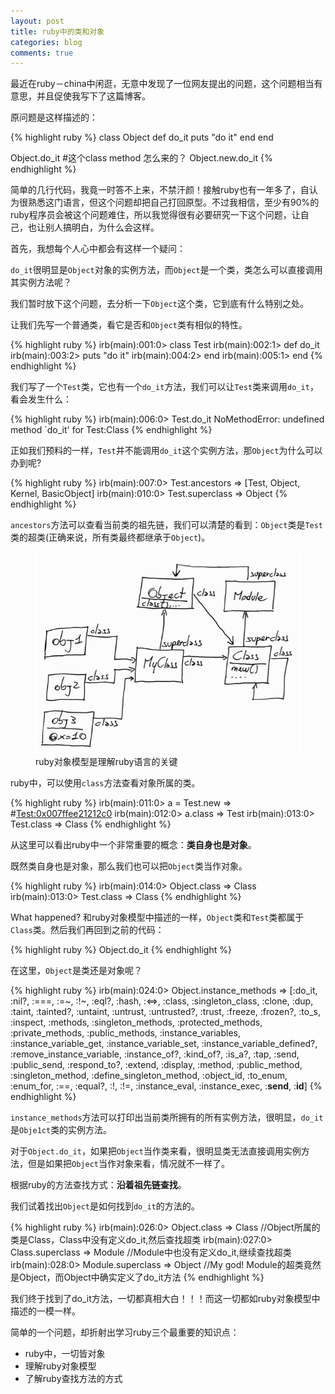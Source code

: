```yaml
---
layout: post
title: ruby中的类和对象
categories: blog
comments: true
---
```


最近在ruby－china中闲逛，无意中发现了一位网友提出的问题，这个问题相当有意思，并且促使我写下了这篇博客。

原问题是这样描述的：

{% highlight ruby %}
class Object
  def do_it
    puts "do it"
  end
end

Object.do_it #这个class method 怎么来的？
Object.new.do_it
{% endhighlight %}

简单的几行代码，我竟一时答不上来，不禁汗颜！接触ruby也有一年多了，自认为很熟悉这门语言，但这个问题却把自己打回原型。不过我相信，至少有90%的ruby程序员会被这个问题难住，所以我觉得很有必要研究一下这个问题，让自己，也让别人搞明白，为什么会这样。

首先，我想每个人心中都会有这样一个疑问：

`do_it`很明显是`Object`对象的实例方法，而`Object`是一个类，类怎么可以直接调用其实例方法呢？

我们暂时放下这个问题，去分析一下`Object`这个类，它到底有什么特别之处。

让我们先写一个普通类，看它是否和`Object`类有相似的特性。

{% highlight ruby %}
irb(main):001:0> class Test
irb(main):002:1> def do_it
irb(main):003:2> puts "do it"
irb(main):004:2> end
irb(main):005:1> end
{% endhighlight %}

我们写了一个`Test`类，它也有一个`do_it`方法，我们可以让`Test`类来调用`do_it`，看会发生什么：

{% highlight ruby %}
irb(main):006:0> Test.do_it
NoMethodError: undefined method `do_it' for Test:Class
{% endhighlight %}

正如我们预料的一样，`Test`并不能调用`do_it`这个实例方法，那`Object`为什么可以办到呢?

{% highlight ruby %}
irb(main):007:0> Test.ancestors
=> [Test, Object, Kernel, BasicObject]
irb(main):010:0> Test.superclass
=> Object
{% endhighlight %}

`ancestors`方法可以查看当前类的祖先链，我们可以清楚的看到：`Object`类是`Test`类的超类(正确来说，所有类最终都继承于`Object`)。

<figure>
  <img src="/images/Ruby_object_model.png" alt="image">
  <figcaption>ruby对象模型是理解ruby语言的关键</figcaption>
</figure>

ruby中，可以使用`class`方法查看对象所属的类。

{% highlight ruby %}
irb(main):011:0> a = Test.new
=> #<Test:0x007ffee21212c0>
irb(main):012:0> a.class
=> Test
irb(main):013:0> Test.class
=> Class
{% endhighlight %}

从这里可以看出ruby中一个非常重要的概念：**类自身也是对象**。

既然类自身也是对象，那么我们也可以把`Object`类当作对象。

{% highlight ruby %}
irb(main):014:0> Object.class
=> Class
irb(main):013:0> Test.class
=> Class
{% endhighlight %}

What happened? 和ruby对象模型中描述的一样，`Object`类和`Test`类都属于`Class`类。然后我们再回到之前的代码：

{% highlight ruby %}
Object.do_it
{% endhighlight %}

在这里，`Object`是类还是对象呢？

{% highlight ruby %}
irb(main):024:0> Object.instance_methods
=> [:do_it, :nil?, :===, :=~, :!~, :eql?, :hash, :<=>, :class, :singleton_class, :clone, :dup, :taint, :tainted?, :untaint, :untrust, :untrusted?, :trust, :freeze, :frozen?, :to_s, :inspect, :methods, :singleton_methods, :protected_methods, :private_methods, :public_methods, :instance_variables, :instance_variable_get, :instance_variable_set, :instance_variable_defined?, :remove_instance_variable, :instance_of?, :kind_of?, :is_a?, :tap, :send, :public_send, :respond_to?, :extend, :display, :method, :public_method, :singleton_method, :define_singleton_method, :object_id, :to_enum, :enum_for, :==, :equal?, :!, :!=, :instance_eval, :instance_exec, :__send__, :__id__]
{% endhighlight %}

`instance_methods`方法可以打印出当前类所拥有的所有实例方法，很明显，`do_it`是`Obje1ct`类的实例方法。

对于`Object.do_it`，如果把`Object`当作类来看，很明显类无法直接调用实例方法，但是如果把`Object`当作对象来看，情况就不一样了。

根据ruby的方法查找方式：**沿着祖先链查找**。

我们试着找出`Object`是如何找到`do_it`的方法的。

{% highlight ruby %}
irb(main):026:0> Object.class
=> Class //Object所属的类是Class，Class中没有定义do_it,然后查找超类
irb(main):027:0> Class.superclass
=> Module //Module中也没有定义do_it,继续查找超类
irb(main):028:0> Module.superclass
=> Object //My god! Module的超类竟然是Object，而Object中确实定义了do_it方法
{% endhighlight %}

我们终于找到了do_it方法，一切都真相大白！！！而这一切都如ruby对象模型中描述的一模一样。

简单的一个问题，却折射出学习ruby三个最重要的知识点：

* ruby中，一切皆对象
* 理解ruby对象模型
* 了解ruby查找方法的方式

